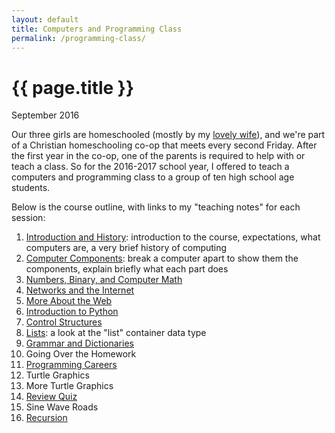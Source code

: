 ```yaml
---
layout: default
title: Computers and Programming Class
permalink: /programming-class/
---
```

<h1>{{ page.title }}</h1>
<p class="subtitle">September 2016</p>

Our three girls are homeschooled (mostly by my [lovely wife](https://aliensintheapple.com/)), and we're part of a Christian homeschooling co-op that meets every second Friday. After the first year in the co-op, one of the parents is required to help with or teach a class. So for the 2016-2017 school year, I offered to teach a computers and programming class to a group of ten high school age students.

Below is the course outline, with links to my "teaching notes" for each session:

1. [Introduction and History](01-introduction/): introduction to the course, expectations, what computers are, a very brief history of computing
2. [Computer Components](02-components/): break a computer apart to show them the components, explain briefly what each part does
3. [Numbers, Binary, and Computer Math](03-numbers/)
4. [Networks and the Internet](04-networks/)
5. [More About the Web](05-more-web/)
6. [Introduction to Python](06-intro-to-python/)
7. [Control Structures](07-control-structures/)
8. [Lists](08-lists/): a look at the "list" container data type
9. [Grammar and Dictionaries](09-grammar-and-dicts/)
10. Going Over the Homework
11. [Programming Careers](11-careers/)
12. Turtle Graphics
13. More Turtle Graphics
14. [Review Quiz](14-review-quiz/)
15. Sine Wave Roads
16. [Recursion](16-recursion/)
